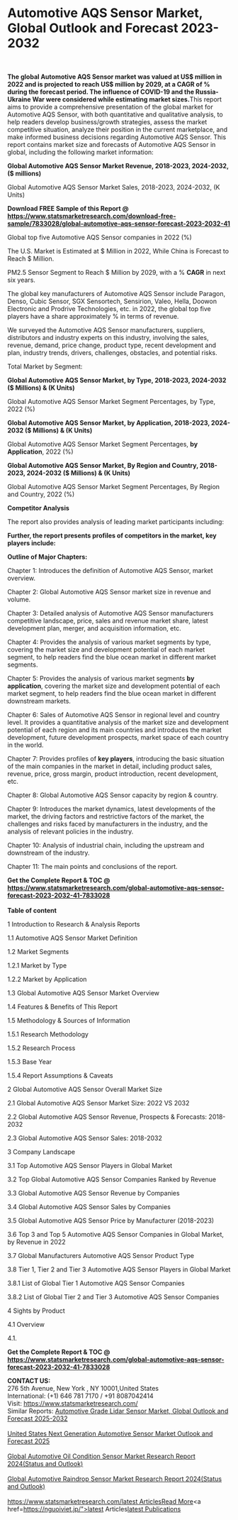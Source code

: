 <h1>Automotive AQS Sensor Market, Global Outlook and Forecast 2023-2032</h1><br/><p><strong>The global Automotive AQS Sensor market was valued at US$ million in 2022 and is projected to reach US$ million by 2029, at a <strong>CAGR</strong> of % during the forecast period. The influence of COVID-19 and the Russia-Ukraine War were considered while estimating market sizes.</strong>This report aims to provide a comprehensive presentation of the global market for Automotive AQS Sensor, with both quantitative and qualitative analysis, to help readers develop business/growth strategies, assess the market competitive situation, analyze their position in the current marketplace, and make informed business decisions regarding Automotive AQS Sensor. This report contains market size and forecasts of Automotive AQS Sensor in global, including the following market information:</p><p><strong>Global Automotive AQS Sensor Market Revenue, 2018-2023, 2024-2032, ($ millions)</strong></p><p>Global Automotive AQS Sensor Market Sales, 2018-2023, 2024-2032, (K Units)</p><p><strong>Download FREE Sample of this Report @ <a href="https://www.statsmarketresearch.com/download-free-sample/7833028/global-automotive-aqs-sensor-forecast-2023-2032-41">https://www.statsmarketresearch.com/download-free-sample/7833028/global-automotive-aqs-sensor-forecast-2023-2032-41</a></strong></p><p>Global top five Automotive AQS Sensor companies in 2022 (%)</p><p>The U.S. Market is Estimated at $ Million in 2022, While China is Forecast to Reach $ Million.</p><p>PM2.5 Sensor Segment to Reach $ Million by 2029, with a % <strong>CAGR</strong> in next six years.</p><p>The global key manufacturers of Automotive AQS Sensor include Paragon, Denso, Cubic Sensor, SGX Sensortech, Sensirion, Valeo, Hella, Doowon Electronic and Prodrive Technologies, etc. in 2022, the global top five players have a share approximately % in terms of revenue.</p><p>We surveyed the Automotive AQS Sensor manufacturers, suppliers, distributors and industry experts on this industry, involving the sales, revenue, demand, price change, product type, recent development and plan, industry trends, drivers, challenges, obstacles, and potential risks.</p><p>Total Market by Segment:</p><p><strong>Global Automotive AQS Sensor Market, by Type, 2018-2023, 2024-2032 ($ Millions) & (K Units)</strong></p><p>Global Automotive AQS Sensor Market Segment Percentages, by Type, 2022 (%)</p><p><strong>Global Automotive AQS Sensor Market, <strong>by Application</strong>, 2018-2023, 2024-2032 ($ Millions) & (K Units)</strong></p><p>Global Automotive AQS Sensor Market Segment Percentages, <strong>by Application</strong>, 2022 (%)</p><p><strong>Global Automotive AQS Sensor Market, By Region and Country, 2018-2023, 2024-2032 ($ Millions) & (K Units)</strong></p><p>Global Automotive AQS Sensor Market Segment Percentages, By Region and Country, 2022 (%)</p><p><strong>Competitor Analysis</strong></p><p>The report also provides analysis of leading market participants including:</p><p><strong>Further, the report presents profiles of competitors in the market, <strong>key players</strong> include:</strong></p><p><strong>Outline of Major Chapters:</strong></p><p>Chapter 1: Introduces the definition of Automotive AQS Sensor, market overview.</p><p>Chapter 2: Global Automotive AQS Sensor market size in revenue and volume.</p><p>Chapter 3: Detailed analysis of Automotive AQS Sensor manufacturers competitive landscape, price, sales and revenue market share, latest development plan, merger, and acquisition information, etc.</p><p>Chapter 4: Provides the analysis of various market segments by type, covering the market size and development potential of each market segment, to help readers find the blue ocean market in different market segments.</p><p>Chapter 5: Provides the analysis of various market segments <strong>by application</strong>, covering the market size and development potential of each market segment, to help readers find the blue ocean market in different downstream markets.</p><p>Chapter 6: Sales of Automotive AQS Sensor in regional level and country level. It provides a quantitative analysis of the market size and development potential of each region and its main countries and introduces the market development, future development prospects, market space of each country in the world.</p><p>Chapter 7: Provides profiles of <strong>key players</strong>, introducing the basic situation of the main companies in the market in detail, including product sales, revenue, price, gross margin, product introduction, recent development, etc.</p><p>Chapter 8: Global Automotive AQS Sensor capacity by region & country.</p><p>Chapter 9: Introduces the market dynamics, latest developments of the market, the driving factors and restrictive factors of the market, the challenges and risks faced by manufacturers in the industry, and the analysis of relevant policies in the industry.</p><p>Chapter 10: Analysis of industrial chain, including the upstream and downstream of the industry.</p><p>Chapter 11: The main points and conclusions of the report.</p><div><b>Get the Complete Report & TOC @ <a href="https://www.statsmarketresearch.com/global-automotive-aqs-sensor-forecast-2023-2032-41-7833028">https://www.statsmarketresearch.com/global-automotive-aqs-sensor-forecast-2023-2032-41-7833028</a></b></div><br><b>Table of content</b><p>1 Introduction to Research & Analysis Reports<br />
 
  1.1 Automotive AQS Sensor Market Definition<br />
 
  1.2 Market Segments<br />
 
  1.2.1 Market by Type<br />
 
  1.2.2 Market by Application<br />
 
  1.3 Global Automotive AQS Sensor Market Overview<br />
 
  1.4 Features & Benefits of This Report<br />
 
  1.5 Methodology & Sources of Information<br />
 
  1.5.1 Research Methodology<br />
 
  1.5.2 Research Process<br />
 
  1.5.3 Base Year<br />
 
  1.5.4 Report Assumptions & Caveats<br />
 
 2 Global Automotive AQS Sensor Overall Market Size<br />
 
  2.1 Global Automotive AQS Sensor Market Size: 2022 VS 2032<br />
 
  2.2 Global Automotive AQS Sensor Revenue, Prospects & Forecasts: 2018-2032<br />
 
  2.3 Global Automotive AQS Sensor Sales: 2018-2032<br />
 
 3 Company Landscape<br />
 
  3.1 Top Automotive AQS Sensor Players in Global Market<br />
 
  3.2 Top Global Automotive AQS Sensor Companies Ranked by Revenue<br />
 
  3.3 Global Automotive AQS Sensor Revenue by Companies<br />
 
  3.4 Global Automotive AQS Sensor Sales by Companies<br />
 
  3.5 Global Automotive AQS Sensor Price by Manufacturer (2018-2023)<br />
 
  3.6 Top 3 and Top 5 Automotive AQS Sensor Companies in Global Market, by Revenue in 2022<br />
 
  3.7 Global Manufacturers Automotive AQS Sensor Product Type<br />
 
  3.8 Tier 1, Tier 2 and Tier 3 Automotive AQS Sensor Players in Global Market<br />
 
  3.8.1 List of Global Tier 1 Automotive AQS Sensor Companies<br />
 
  3.8.2 List of Global Tier 2 and Tier 3 Automotive AQS Sensor Companies<br />
 
 4 Sights by Product<br />
 
  4.1 Overview<br />
 
  4.1.<br><div><b>Get the Complete Report & TOC @ <a href="https://www.statsmarketresearch.com/global-automotive-aqs-sensor-forecast-2023-2032-41-7833028">https://www.statsmarketresearch.com/global-automotive-aqs-sensor-forecast-2023-2032-41-7833028</a></b></div></p> <b>CONTACT US:</b><br>276 5th Avenue, New York , NY 10001,United States<br>International: (+1) 646 781 7170 / +91 8087042414<br>Visit: <a href="https://www.statsmarketresearch.com/">https://www.statsmarketresearch.com/</a><br>Similar Reports: <a href="https://www.statsmarketresearch.com/global-automotive-aqs-sensor-forecast-2023-2032-41-7833028">Automotive Grade Lidar Sensor Market, Global Outlook and Forecast 2025-2032</a><br/><br/><a href="https://www.statsmarketresearch.com/global-automotive-aqs-sensor-forecast-2023-2032-41-7833028">United States Next Generation Automotive Sensor Market Outlook and Forecast 2025</a><br/><br/><a href="https://www.statsmarketresearch.com/global-automotive-aqs-sensor-forecast-2023-2032-41-7833028">Global Automotive Oil Condition Sensor Market Research Report 2024(Status and Outlook)</a><br/><br/><a href="https://www.statsmarketresearch.com/global-automotive-aqs-sensor-forecast-2023-2032-41-7833028">Global Automotive Raindrop Sensor Market Research Report 2024(Status and Outlook)</a><br/><br/><a href="https://gyeongbokgung.com">https://www.statsmarketresearch.com/</a><a href="https://hallyeomaritime.com">latest Articles</a><a href="https://jingwansa.com">Read More</a><a href=https://nguoiviet.jp/">latest Articles</a><a href="https://www.intelmarketresearch.com/">latest Publications</a>